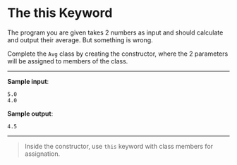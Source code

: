 # The this Keyword

The program you are given takes 2 numbers as input and should calculate and output their average. But something is wrong.

Complete the `Avg` class by creating the constructor, where the 2 parameters will be assigned to members of the class.

---

**Sample input**:
```
5.0
4.0
```

**Sample output**:  
```
4.5
```

---

>Inside the constructor, use `this` keyword with class members for assignation.
